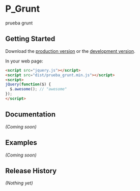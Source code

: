 # P_Grunt

prueba grunt

## Getting Started
Download the [production version][min] or the [development version][max].

[min]: https://raw.github.com/bowl13/grunt/master/dist/prueba_grunt.min.js
[max]: https://raw.github.com/bowl13/grunt/master/dist/prueba_grunt.js

In your web page:

```html
<script src="jquery.js"></script>
<script src="dist/prueba_grunt.min.js"></script>
<script>
jQuery(function($) {
  $.awesome(); // "awesome"
});
</script>
```

## Documentation
_(Coming soon)_

## Examples
_(Coming soon)_

## Release History
_(Nothing yet)_
